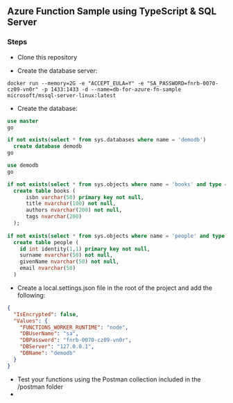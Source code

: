 ## Azure Function Sample using TypeScript & SQL Server 

### Steps

- Clone this repository

- Create the database server:
```
docker run --memory=2G -e "ACCEPT_EULA=Y" -e "SA_PASSWORD=fnrb-0070-cz09-vn0r" -p 1433:1433 -d --name=db-for-azure-fn-sample microsoft/mssql-server-linux:latest
```

- Create the database:
```sql
use master
go

if not exists(select * from sys.databases where name = 'demodb')
  create database demodb
go 

use demodb
go

if not exists(select * from sys.objects where name = 'books' and type = 'u')
  create table books (
      isbn varchar(50) primary key not null,
      title nvarchar(100) not null,
      authors nvarchar(200) not null,
      tags nvarchar(200)
  );
  
if not exists(select * from sys.objects where name = 'people' and type = 'u')
  create table people (
    id int identity(1,1) primary key not null,
    surname nvarchar(50) not null,
    givenName nvarchar(50) not null,
    email nvarchar(50)
  )
```

- Create a local.settings.json file in the root of the project and add the following:
```JSON
{
  "IsEncrypted": false,
  "Values": {
    "FUNCTIONS_WORKER_RUNTIME": "node",
    "DBUserName": "sa",
    "DBPassword": "fnrb-0070-cz09-vn0r",
    "DBServer": "127.0.0.1",
    "DBName": "demodb"
  }
}
```

- Test your functions using the Postman collection included in the /postman folder
- 
